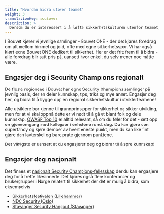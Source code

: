 ```yaml
---
title: "Hvordan bidra utover teamet"
weight: 3
translationKey: scutover
description: >
  Dersom du er interessert i å løfte sikkerhetskulturen utenfor teamet, engasjer deg!
---
```

I Bouvet kjører vi jevnlige samlinger - Bouvet ONE - der det kjøres foredrag om alt mellom himmel og jord, ofte med egne sikkerhetsspor. Vi har også kjørt egne Bouvet ONE dedikert til sikkerhet. Her er det fritt frem til å bidra - alle foredrag blir satt pris på, uansett hvor enkelt du selv mener noe måtte være. 

## Engasjer deg i Security Champions regionalt
De fleste regionene i Bouvet har egne Security Champions samlinger på jevnlig basis, der en deler kunnskap, tips, triks og mye annet. Engasjer deg her, og bidra til å bygge opp en regional sikkerhetskultur i utviklerteamene! 

Alle utviklere bør kjenne til grunnprinsipper for sikkerhet og sikker utvikling, men for at vi skal oppnå dette er vi nødt til å gå ut blant folk og dele kunnskap. [OWASP Top 10](utvikle/sikkerhetspraksiser) er alltid relevant, så om du føler for det - sett opp en gjennomgang med kollegaer i enhetene rundt deg. Du kan gjøre den superfancy og kjøre demoer av hvert eneste punkt, men du kan like fint gjøre den lavterskel og bare prate gjennom punktene. 

Det viktigste er uansett at du engasjerer deg og bidrar til å spre kunnskap!

## Engasjer deg nasjonalt
Det finnes et [nasjonalt Security Champions-fellesskap](https://securitychampions.no/) der du kan engasjere deg for å treffe likesinnede. Det kjøres også flere konferanser og brukergrupper i Norge relatert til sikkerhet der det er mulig å bidra, som eksempelvis 
* [Sikkerhetsfestivalen (Lillehammer)](https://sikkerhetsfestivalen.no/)
* [NDC Security (Oslo)](https://ndc-security.com/)
* [Stavanger Security Hangout (Stavanger)](https://www.meetup.com/stavanger-security-hangout/)
